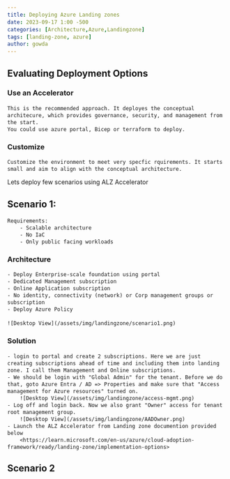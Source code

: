 ```yaml
---
title: Deploying Azure Landing zones
date: 2023-09-17 1:00 -500
categories: [Architecture,Azure,Landingzone]
tags: [landing-zone, azure]
author: gowda
---
```


## Evaluating Deployment Options
### Use an Accelerator
    This is the recommended approach. It deployes the conceptual architecure, which provides governance, security, and management from the start.
    You could use azure portal, Bicep or terraform to deploy.
### Customize
    Customize the environment to meet very specfic rquirements. It starts small and aim to align with the conceptual architecture.

Lets deploy few scenarios using ALZ Accelerator

## Scenario 1:
    Requirements:
        - Scalable architecture
        - No IaC
        - Only public facing workloads

### Architecture
    - Deploy Enterprise-scale foundation using portal
    - Dedicated Management subscription
    - Online Application subscription
    - No identity, connectivity (network) or Corp management groups or subscription
    - Deploy Azure Policy

    ![Desktop View](/assets/img/landingzone/scenario1.png)

### Solution
    - login to portal and create 2 subscriptions. Here we are just creating subscriptions ahead of time and including them into landing zone. I call them Management and Online subscriptions.
    - We should be login with "Global Admin" for the tenant. Before we do that, goto Azure Entra / AD => Properties and make sure that "Access management for Azure resources" turned on.
        ![Desktop View](/assets/img/landingzone/access-mgmt.png)
    - Log off and login back. Now we also grant "Owner" access for tenant root management group.
        ![Desktop View](/assets/img/landingzone/AADOwner.png) 
    - Launch the ALZ Accelerator from Landing zone documention provided below
        <https://learn.microsoft.com/en-us/azure/cloud-adoption-framework/ready/landing-zone/implementation-options>

## Scenario 2


    




